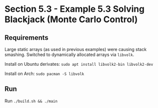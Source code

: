 # Section 5.3 - Example 5.3 Solving Blackjack (Monte Carlo Control)

## Requirements
Large static arrays (as used in previous examples) were causing stack smashing.
Switched to dynamically allocated arrays via `libvolk`.

Install on Ubuntu derivates: `sudo apt install libvolk2-bin libvolk2-dev`

Install on Arch: `sudo pacman -S libvolk`

## Run
Run `./build.sh && ./main`
